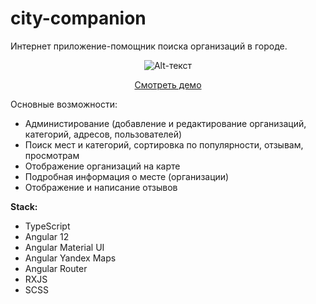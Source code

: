 # city-companion
Интернет приложение-помощник поиска организаций в городе.

<span style="display:block;text-align:center">![Alt-текст](https://sun9-24.userapi.com/impg/BCRfaKq4IAPrExIN39vCVnoTM-G4IQr6PJP2aQ/1TkX6vrtvvI.jpg?size=1491x932&quality=96&sign=63c4fb709e793eb72fccbb9ebaad1e26&type=album "city-companion")</span>
<p align="center"><a href="https://www.svoie.ru/">Смотреть демо</a></p>

Основные возможности:
+ Администирование (добавление и редактирование организаций, категорий, адресов, пользователей)
+ Поиск мест и категорий, сортировка по популярности, отзывам, просмотрам
+ Отображение организаций на карте 
+ Подробная информация о месте (организации)
+ Отображение и написание отзывов 

**Stack:**
+ TypeScript
+ Angular 12
+ Angular Material UI
+ Angular Yandex Maps
+ Angular Router
+ RXJS
+ SCSS


